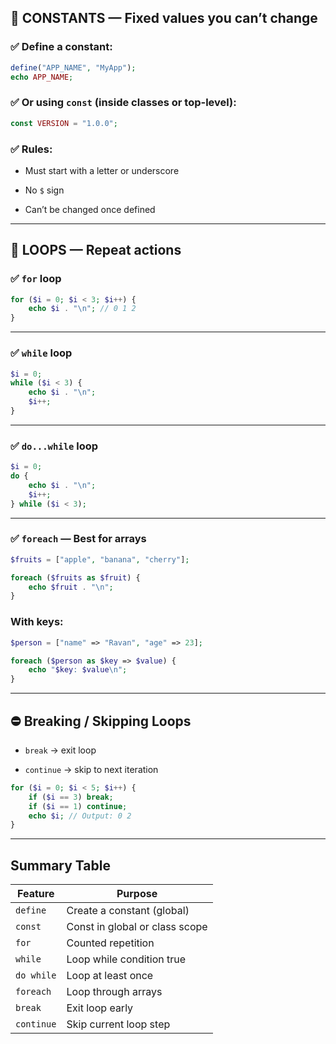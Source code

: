 ## 🧱 CONSTANTS — Fixed values you can’t change

### ✅ Define a constant:

```php
define("APP_NAME", "MyApp");
echo APP_NAME;
```

### ✅ Or using `const` (inside classes or top-level):

```php
const VERSION = "1.0.0";
```

### ✅ Rules:

- Must start with a letter or underscore
    
- No `$` sign
    
- Can’t be changed once defined
    

---

## 🔁 LOOPS — Repeat actions

### ✅ `for` loop

```php
for ($i = 0; $i < 3; $i++) {
    echo $i . "\n"; // 0 1 2
}
```

---

### ✅ `while` loop

```php
$i = 0;
while ($i < 3) {
    echo $i . "\n";
    $i++;
}
```

---

### ✅ `do...while` loop

```php
$i = 0;
do {
    echo $i . "\n";
    $i++;
} while ($i < 3);
```

---

### ✅ `foreach` — Best for arrays

```php
$fruits = ["apple", "banana", "cherry"];

foreach ($fruits as $fruit) {
    echo $fruit . "\n";
}
```

### With keys:

```php
$person = ["name" => "Ravan", "age" => 23];

foreach ($person as $key => $value) {
    echo "$key: $value\n";
}
```

---

## ⛔ Breaking / Skipping Loops

- `break` → exit loop
    
- `continue` → skip to next iteration
    

```php
for ($i = 0; $i < 5; $i++) {
    if ($i == 3) break;
    if ($i == 1) continue;
    echo $i; // Output: 0 2
}
```

---

## Summary Table

|Feature|Purpose|
|---|---|
|`define`|Create a constant (global)|
|`const`|Const in global or class scope|
|`for`|Counted repetition|
|`while`|Loop while condition true|
|`do while`|Loop at least once|
|`foreach`|Loop through arrays|
|`break`|Exit loop early|
|`continue`|Skip current loop step|
